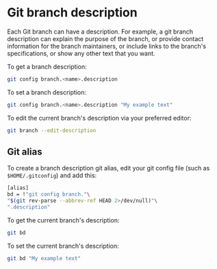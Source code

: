 # Git branch description

Each Git branch can have a description. For example, a git branch description can explain the purpose of the branch, or provide contact information for the branch maintainers, or include links to the branch's specifications, or show any other text that you want.

To get a branch description:

```sh
git config branch.<name>.description
```

To set a branch description:

```sh
git config branch.<name>.description "My example text"
```

To edit the current branch's description via your preferred editor:

```sh
git branch --edit-description
```

## Git alias

To create a branch description git alias, edit your git config file (such as `$HOME/.gitconfig`) and add this:

```sh
[alias]
bd = !"git config branch."\
"$(git rev-parse --abbrev-ref HEAD 2>/dev/null)"\
".description"
```

To get the current branch's description:

```sh
git bd
```

To set the current branch's description:

```sh
git bd "My example text"
```
